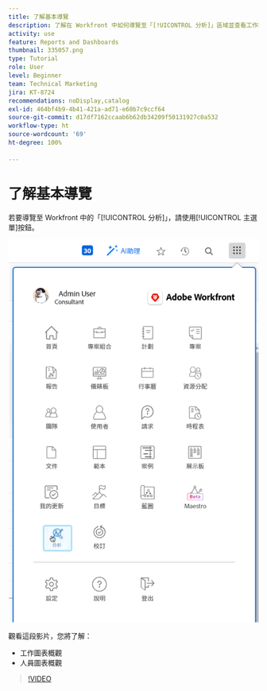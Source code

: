 ```yaml
---
title: 了解基本導覽
description: 了解在 Workfront 中如何導覽至「[!UICONTROL 分析]」區域並查看工作圖表及人員圖表的概觀。
activity: use
feature: Reports and Dashboards
thumbnail: 335057.png
type: Tutorial
role: User
level: Beginner
team: Technical Marketing
jira: KT-8724
recommendations: noDisplay,catalog
exl-id: 464bf4b9-4b41-421a-ad71-e60b7c9ccf64
source-git-commit: d17df7162ccaab6b62db34209f50131927c0a532
workflow-type: ht
source-wordcount: '69'
ht-degree: 100%

---
```


# 了解基本導覽

若要導覽至 Workfront 中的「[!UICONTROL 分析]」，請使用[!UICONTROL 主選單]按鈕。

![影像顯示尋找[!UICONTROL 分析]功能，透過 Workfront [!UICONTROL 主選單]](assets/Navigate-NWE.png)

觀看這段影片，您將了解：

* 工作圖表概觀
* 人員圖表概觀

>[!VIDEO](https://video.tv.adobe.com/v/335057/?quality=12&learn=on&enablevpops)
